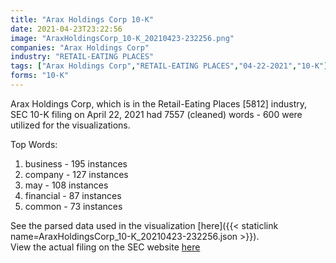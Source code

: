 ```yaml
---
title: "Arax Holdings Corp 10-K"
date: 2021-04-23T23:22:56
image: "AraxHoldingsCorp_10-K_20210423-232256.png"
companies: "Arax Holdings Corp"
industry: "RETAIL-EATING PLACES"
tags: ["Arax Holdings Corp","RETAIL-EATING PLACES","04-22-2021","10-K"]
forms: "10-K"
---
```

Arax Holdings Corp, which is in the Retail-Eating Places [5812] industry, SEC 10-K filing on April 22, 2021 had 7557 (cleaned) words - 600 were utilized for the visualizations.

Top Words:
1. business - 195 instances
2. company - 127 instances
3. may - 108 instances
4. financial - 87 instances
5. common - 73 instances


See the parsed data used in the visualization [here]({{< staticlink name=AraxHoldingsCorp_10-K_20210423-232256.json >}}).  
View the actual filing on the SEC website [here](https://www.sec.gov/Archives/edgar/data/1566243/0001829126-21-002805.txt)